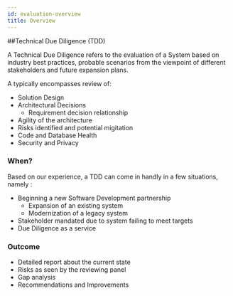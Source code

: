 ```yaml
---
id: evaluation-overview
title: Overview
---
```


##Technical Due Diligence (TDD)

A Technical Due Diligence refers to the evaluation of a System based on industry best practices, probable scenarios from the viewpoint of different stakeholders and future expansion plans.

A  typically encompasses review of: 
- Solution Design
- Architectural Decisions
  - Requirement decision relationship
- Agility of the architecture
- Risks identified and potential migitation
- Code and Database Health
- Security and Privacy

### When?
Based on our experience, a TDD can come in handly in a few situations, namely : 
-  Beginning a new Software Development partnership
   - Expansion of an existing system
   - Modernization of a legacy system
-   Stakeholder mandated due to system failing to meet targets
-   Due Diligence as a service


### Outcome
- Detailed report about the current state
- Risks as seen by the reviewing panel
- Gap analysis
- Recommendations and Improvements